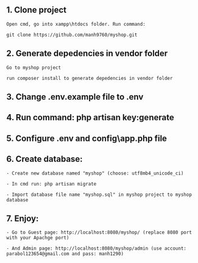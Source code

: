 ## 1. Clone project
    Open cmd, go into xampp\htdocs folder. Run command:

    git clone https://github.com/manh9760/myshop.git

## 2. Generate depedencies in vendor folder
    Go to myshop project

    run composer install to generate depedencies in vendor folder

## 3. Change .env.example file to .env

## 4. Run command: php artisan key:generate

## 5. Configure .env and config\app.php file

## 6. Create database:

    - Create new database named "myshop" (choose: utf8mb4_unicode_ci)
    
    - In cmd run: php artisan migrate
    
    - Import database file name "myshop.sql" in myshop project to myshop database
    
 ## 7. Enjoy:
 
    - Go to Guest page: http://localhost:8080/myshop/ (replace 8080 port with your Apachge port)
    
    - And Admin page: http://localhost:8080/myshop/admin (use account: parabol123654@gmail.com and pass: manh1290)
